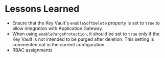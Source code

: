 Lessons Learned
=================
- Ensure that the Key Vault's `enableSoftDelete` property is set to `true` to allow integration with Application Gateway.
- When using `enablePurgeProtection`, it should be set to `true` only if the Key Vault is not intended to be purged after deletion. This setting is commented out in the current configuration.
- RBAC assignments 